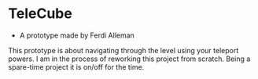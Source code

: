 # TeleCube
- A prototype made by Ferdi Alleman

This prototype is about navigating through the level using your teleport powers.
I am in the process of reworking this project from scratch. Being a spare-time project
it is on/off for the time.

